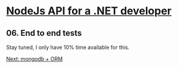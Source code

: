 # [NodeJs API for a .NET developer](https://code.waters.com/bitbucket/users/rovian/repos/nodejs-api-for-a-.net-developer)



## 06. End to end tests

Stay tuned, I only have 10% time available for this.



[Next: mongodb + ORM](https://code.waters.com/bitbucket/users/rovian/repos/nodejs-api-for-a-.net-developer/browse/docs/07-mongodb-orm.md)
